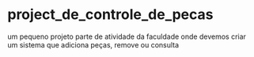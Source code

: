 # project_de_controle_de_pecas
um pequeno projeto parte de atividade da faculdade onde devemos criar um sistema que adiciona peças, remove ou consulta
